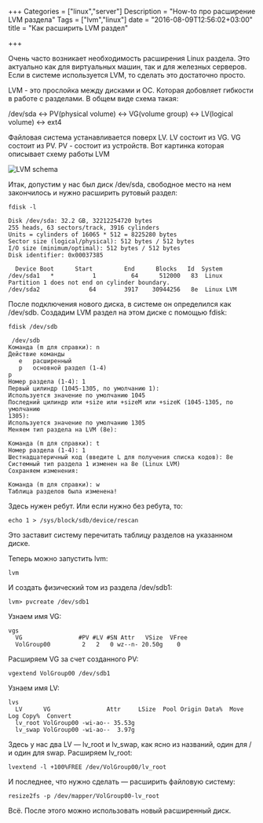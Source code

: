 +++
Categories = ["linux","server"]
Description = "How-to про расширение LVM раздела"
Tags = ["lvm","linux"]
date = "2016-08-09T12:56:02+03:00"
title = "Как расширить LVM раздел"

+++

Очень часто возникает необходимость расширения Linux раздела. Это актуально как для виртуальных машин, так и для железных серверов. Если в системе используется LVM, то сделать это достаточно просто.

<!--more-->

LVM - это прослойка между дисками и ОС. Которая добовляет гибкости в работе с разделами.
В общем виде схема такая:

/dev/sda <-> PV(physical volume) <-> VG(volume group) <-> LV(logical volume) <-> ext4

Файловая система устанавливается поверх LV. LV состоит из VG. VG состоит из PV. PV - состоит из устройств.
Вот картинка которая описывает схему работы LVM


![LVM schema](/img/lvm_schema.png)


Итак, допустим у нас был диск /dev/sda, свободное место на нем закончилось и нужно расширить рутовый раздел:
 ```
 fdisk -l

Disk /dev/sda: 32.2 GB, 32212254720 bytes
255 heads, 63 sectors/track, 3916 cylinders
Units = cylinders of 16065 * 512 = 8225280 bytes
Sector size (logical/physical): 512 bytes / 512 bytes
I/O size (minimum/optimal): 512 bytes / 512 bytes
Disk identifier: 0x00037385

   Device Boot      Start         End      Blocks   Id  System
/dev/sda1   *           1          64      512000   83  Linux
Partition 1 does not end on cylinder boundary.
/dev/sda2              64        3917    30944256   8e  Linux LVM
```

После подключения нового диска, в системе он определился как /dev/sdb.
Создадим LVM раздел на этом диске с помощью fdisk:

```fdisk /dev/sdb```

```
 /dev/sdb
Команда (m для справки): n
Действие команды
   e   расширенный
   p   основной раздел (1-4)
p
Номер раздела (1-4): 1
Первый цилиндр (1045-1305, по умолчанию 1):
Используется значение по умолчанию 1045
Последний цилиндр или +size или +sizeM или +sizeK (1045-1305, по умолчанию
1305):
Используется значение по умолчанию 1305
Меняем тип раздела на LVM (8e):

Команда (m для справки): t
Номер раздела (1-4): 1
Шестнадцатеричный код (введите L для получения списка кодов): 8e
Системный тип раздела 1 изменен на 8e (Linux LVM)
Сохраняем изменения:

Команда (m для справки): w
Таблица разделов была изменена!
```
Здесь нужен ребут. Или если нужно без ребута, то:
```
echo 1 > /sys/block/sdb/device/rescan
```
Это заставит систему перечитать таблицу разделов на указанном диске.

Теперь можно запустить lvm:
```
lvm
```

И создать физический том из раздела /dev/sdb1:
```
lvm> pvcreate /dev/sdb1
```

Узнаем имя VG:
```
vgs
  VG                #PV #LV #SN Attr   VSize  VFree
  VolGroup00         2   2   0 wz--n- 20.50g    0
```
Расширяем VG за счет созданного PV:

```
vgextend VolGroup00 /dev/sdb1
```

Узнаем имя LV:

```
lvs
  LV      VG                Attr     LSize  Pool Origin Data%  Move Log Copy%  Convert
  lv_root VolGroup00 -wi-ao-- 35.53g
  lv_swap VolGroup00 -wi-ao--  3.97g
  ```
Здесь у нас два LV — lv_root и lv_swap, как ясно из названий, один для / и один для swap.
Расширяем lv_root:

```
lvextend -l +100%FREE /dev/VolGroup00/lv_root
```

И последнее, что нужно сделать — расширить файловую систему:

```
resize2fs -p /dev/mapper/VolGroup00-lv_root
```

Всё. После этого можно использовать новый расширенный диск.
